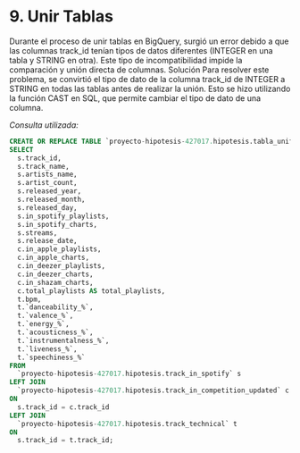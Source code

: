 # 9. Unir Tablas

Durante el proceso de unir tablas en BigQuery, surgió un error debido a que las columnas track_id tenían tipos de datos diferentes (INTEGER en una tabla y STRING en otra). Este tipo de incompatibilidad impide la comparación y unión directa de columnas.
Solución
Para resolver este problema, se convirtió el tipo de dato de la columna track_id de INTEGER a STRING en todas las tablas antes de realizar la unión. Esto se hizo utilizando la función CAST en SQL, que permite cambiar el tipo de dato de una columna.

_Consulta utilizada:_
```sql
CREATE OR REPLACE TABLE `proyecto-hipotesis-427017.hipotesis.tabla_unificada` AS
SELECT
  s.track_id,
  s.track_name,
  s.artists_name,
  s.artist_count,
  s.released_year,
  s.released_month,
  s.released_day,
  s.in_spotify_playlists,
  s.in_spotify_charts,
  s.streams,
  s.release_date,
  c.in_apple_playlists,
  c.in_apple_charts,
  c.in_deezer_playlists,
  c.in_deezer_charts,
  c.in_shazam_charts,
  c.total_playlists AS total_playlists,
  t.bpm,
  t.`danceability_%`,
  t.`valence_%`,
  t.`energy_%`,
  t.`acousticness_%`,
  t.`instrumentalness_%`,
  t.`liveness_%`,
  t.`speechiness_%`
FROM
  `proyecto-hipotesis-427017.hipotesis.track_in_spotify` s
LEFT JOIN
  `proyecto-hipotesis-427017.hipotesis.track_in_competition_updated` c
ON
  s.track_id = c.track_id
LEFT JOIN
  `proyecto-hipotesis-427017.hipotesis.track_technical` t
ON
  s.track_id = t.track_id;
```
